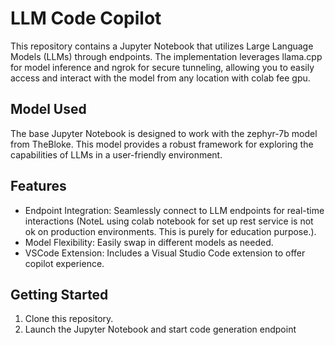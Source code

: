 # LLM Code Copilot



This repository contains a Jupyter Notebook that utilizes Large Language Models (LLMs) through endpoints. The implementation leverages llama.cpp for model inference and ngrok for secure tunneling, allowing you to easily access and interact with the model from any location with colab fee gpu.

## Model Used
The base Jupyter Notebook is designed to work with the zephyr-7b model from TheBloke. This model provides a robust framework for exploring the capabilities of LLMs in a user-friendly environment.

## Features
- Endpoint Integration: Seamlessly connect to LLM endpoints for real-time interactions (NoteL using colab notebook for set up rest service is not ok on production environments. This is purely for education purpose.).
- Model Flexibility: Easily swap in different models as needed.
- VSCode Extension: Includes a Visual Studio Code extension to offer copilot experience.


## Getting Started
1. Clone this repository.
2. Launch the Jupyter Notebook and start code generation endpoint
